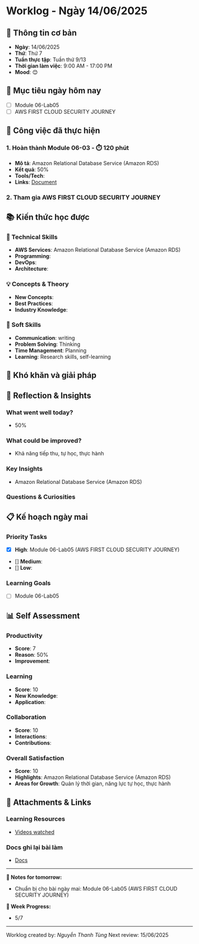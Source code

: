 # Worklog - Ngày 14/06/2025
## 📅 Thông tin cơ bản
- **Ngày**: 14/06/2025
- **Thứ**: Thứ 7
- **Tuần thực tập**: Tuần thứ 9/13
- **Thời gian làm việc**: 9:00 AM - 17:00 PM
- **Mood**: 😊

## 🎯 Mục tiêu ngày hôm nay
- [ ] Module 06-Lab05 
- [ ] AWS FIRST CLOUD SECURITY JOURNEY

## 💼 Công việc đã thực hiện

### 1. Hoàn thành Module 06-03  - ⏱️ 120 phút
- **Mô tả**: Amazon Relational Database Service (Amazon RDS)
- **Kết quả**: 50%
- **Tools/Tech**: 
- **Links**: [Document](https://docs.google.com/document/d/1lr1yTCkhwtOs_5aJ7Tm2cQHcfLOW9CiviFQJMXIjyMU/edit?usp=sharing)

### 2. Tham gia AWS FIRST CLOUD SECURITY JOURNEY 

## 📚 Kiến thức học được

### 🔧 Technical Skills
- **AWS Services**: Amazon Relational Database Service (Amazon RDS)
- **Programming**: 
- **DevOps**: 
- **Architecture**: 

### 💡 Concepts & Theory
- **New Concepts**: 
- **Best Practices**: 
- **Industry Knowledge**: 

### 🤝 Soft Skills
- **Communication**: writing
- **Problem Solving**: Thinking
- **Time Management**: Planning
- **Learning**: Research skills, self-learning

## 🚧 Khó khăn và giải pháp

## 💭 Reflection & Insights

### What went well today?
- 50%

### What could be improved?
- Khả năng tiếp thu, tự học, thực hành

### Key Insights
- Amazon Relational Database Service (Amazon RDS)

### Questions & Curiosities

## 📋 Kế hoạch ngày mai

### Priority Tasks
- [x] **High**: Module 06-Lab05 (AWS FIRST CLOUD SECURITY JOURNEY)
- [] **Medium**: 
- [] **Low**: 

### Learning Goals
- [ ] Module 06-Lab05

## 📊 Self Assessment

### Productivity
- **Score**: 7
- **Reason**: 50%
- **Improvement**:

### Learning
- **Score**: 10
- **New Knowledge**: 
- **Application**: 

### Collaboration
- **Score**: 10
- **Interactions**: 
- **Contributions**: 

### Overall Satisfaction
- **Score**: 10
- **Highlights**: Amazon Relational Database Service (Amazon RDS)
- **Areas for Growth**: Quản lý thời gian, năng lực tự học, thực hành


## 📎 Attachments & Links

### Learning Resources
- [Videos watched](https://www.youtube.com/watch?v=B5rOeWQWg1c&list=PLahN4TLWtox2a3vElknwzU_urND8hLn1i&index=220&pp=iAQB)

### Docs ghi lại bài làm
- [Docs](https://docs.google.com/document/d/1lr1yTCkhwtOs_5aJ7Tm2cQHcfLOW9CiviFQJMXIjyMU/edit?usp=sharing)

---

**📝 Notes for tomorrow:**
- Chuẩn bị cho bài ngày mai: Module 06-Lab05 (AWS FIRST CLOUD SECURITY JOURNEY)

**🎯 Week Progress:**
- 5/7

---
Worklog created by: *Nguyễn Thanh Tùng*
Next review: 15/06/2025



